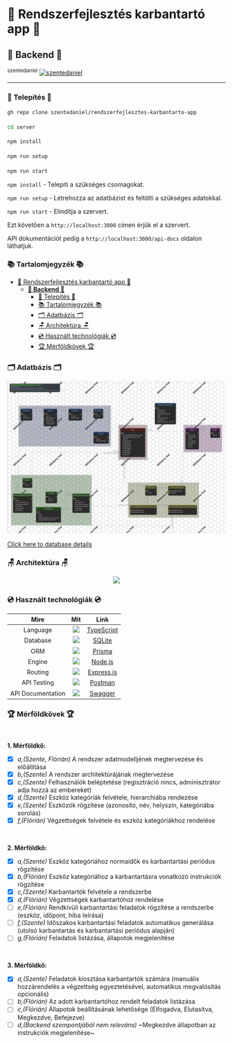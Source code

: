 # 🔧 Rendszerfejlesztés karbantartó app 🔧

## **🗿 Backend 🗿**

<sup>szentedaniel</sup>
[![szentedaniel](https://wakatime.com/badge/github/szentedaniel/rendszerfejlesztes-karbantarto-app.svg)](https://wakatime.com/badge/github/szentedaniel/rendszerfejlesztes-karbantarto-app)

---

### 💾 Telepítés 💾

```bash
gh repo clone szentedaniel/rendszerfejlesztes-karbantarto-app

cd server

npm install

npm run setup

npm run start
```

`npm install` - Telepíti a szükséges csomagokat.

`npm run setup` - Létrehozza az adatbázist és feltölti a szükséges adatokkal.

`npm run start` - Elindítja a szervert.

Ezt követően a `http://localhost:3000` címen érjük el a szervert.

API dokumentációt pedig a `http://localhost:3000/api-docs` oldalon láthatjuk.

### 📚 Tartalomjegyzék 📚

- [🔧 Rendszerfejlesztés karbantartó app 🔧](#-rendszerfejlesztés-karbantartó-app-)
  - [**🗿 Backend 🗿**](#-backend-)
    - [💾 Telepítés 💾](#-telepítés-)
    - [📚 Tartalomjegyzék 📚](#-tartalomjegyzék-)
    - [🗂 Adatbázis 🗂](#-adatbázis-)
    - [🪑 Architektúra 🪑](#-architektúra-)
    - [💿 Használt technológiák 💿](#-használt-technológiák-)
    - [🏆 Mérföldkövek 🏆](#-mérföldkövek-)

### 🗂 Adatbázis 🗂

<!-- ![Database image](/server/docs/Database/db.png) -->
 
![img](/server/docs/Database/db/MainLayout.svg)

[Click here to database details](/server/docs/Database/db.md)

### 🪑 Architektúra 🪑

<p align="center">
  <img src="https://c.tenor.com/mUXqG0h_G70AAAAC/spongebob-patrick-star.gif" width="700">
</p>

### 💿 Használt technológiák 💿

|   Mire    |                                                                                Mit                                                                                 |                 Link                 |
| :--------: | :-------------------------------------------------------------------------------------------------------------------------------------------------------------: | :------------------------------: |
| Language  |  <a href="https://www.typescriptlang.org/"><img width=50px src="https://external-content.duckduckgo.com/iu/?u=https%3A%2F%2Fblog.jeremylikness.com%2Fblog%2F2019-03-05_typescript-for-javascript-developers-by-refactoring-part-1-of-2%2Fimages%2F1.jpeg&f=1&nofb=1"></a>   |  [TypeScript](https://www.typescriptlang.org/)   |
| Database  |  <a href="https://sqlite.org/index.html"><img width=50px src="https://external-content.duckduckgo.com/iu/?u=http%3A%2F%2Fwww.file-extensions.org%2Fimgs%2Fapp-icon%2F128%2F5236%2Fsqlite-icon.png&f=1&nofb=1"></a>   |  [SQLite](https://sqlite.org/index.html)   |
| ORM  |  <a href="https://www.prisma.io/"><img width=50px src="https://external-content.duckduckgo.com/iu/?u=https%3A%2F%2Fzenprospect-production.s3.amazonaws.com%2Fuploads%2Fpictures%2F5ede203691c4ab00012b1f1f%2Fpicture&f=1&nofb=1"></a>   |  [Prisma](https://www.prisma.io/)   |
| Engine  |  <a href="https://nodejs.org/en/"><img width=50px src="https://external-content.duckduckgo.com/iu/?u=https%3A%2F%2F1.bp.blogspot.com%2F-sqAjIvOtpXI%2FXYoCmqOyMwI%2FAAAAAAAAJig%2FCowR8wgEauEs-RXN2IPmLYkC7NHoHuA3gCLcBGAsYHQ%2Fs1600%2Fnode-js-logo.png&f=1&nofb=1"></a>   |  [Node.js](https://nodejs.org/en/)   |
|  Routing  |   <a href="https://expressjs.com/"><img width=50 src="https://external-content.duckduckgo.com/iu/?u=https%3A%2F%2Fhackersandslackers-cdn.storage.googleapis.com%2F2020%2F05%2Fexpress.png&f=1&nofb=1"></a>    | [Express.js](https://expressjs.com/) |
| API Testing |    <a href="https://www.postman.com/"><img width=50px src="https://external-content.duckduckgo.com/iu/?u=https%3A%2F%2Fblog.scottlogic.com%2Fmmcalroy%2Fassets%2FpostmanLogo.png&f=1&nofb=1"></a>     |   [Postman](https://www.postman.com/)   |
| API Documentation |    <a href="https://swagger.io/"><img width=50px src="https://external-content.duckduckgo.com/iu/?u=https%3A%2F%2Fseeklogo.com%2Fimages%2FS%2Fswagger-logo-A49F73BAF4-seeklogo.com.png&f=1&nofb=1"></a>     |   [Swagger](https://swagger.io/)   |

### 🏆 Mérföldkövek 🏆

&nbsp;

**1. Mérföldkő:**

- [x] *a,(Szente, Flórián)* A rendszer adatmodelljének megtervezése és előállítása
- [x] *b,(Szente)* A rendszer architektúrájának megtervezése
- [x] *c,(Szente)* Felhasználók beléptetése (regisztráció nincs, adminisztrátor adja hozzá az
embereket)
- [x] *d,(Szente)* Eszköz kategóriák felvétele, hierarchiába rendezése
- [x] *e,(Szente)* Eszközök rögzítése (azonosító, név, helyszín, kategóriába sorolás)
- [x] *f,(Flórián)* Végzettségek felvétele és eszköz kategóriákhoz rendelése

&nbsp;

**2. Mérföldkő:**

- [x] *a,(Szente)* Eszköz kategóriához normaidők és karbantartási periódus rögzítése
- [x] *b,(Flórián)* Eszköz kategóriához a karbantartásra vonatkozó instrukciók rögzítése
- [x] *c,(Szente)* Karbantartók felvétele a rendszerbe
- [x] *d,(Flórián)* Végzettségek karbantartóhoz rendelése
- [ ] *e,(Flórián)* Rendkívüli karbantartási feladatok rögzítése a rendszerbe (eszköz, időpont,
hiba leírása)
- [ ] *f,(Szente)* Időszakos karbantartási feladatok automatikus generálása (utolsó
karbantartás és karbantartási periódus alapján)
- [ ] *g,(Flórián)* Feladatok listázása, állapotok megjelenítése

&nbsp;

**3. Mérföldkő:**

- [x] *a,(Szente)* Feladatok kiosztása karbantartók számára (manuális hozzárendelés a
végzettség egyeztetésével, automatikus megvalósítás opcionális)
- [ ] *b,(Flórián)* Az adott karbantartóhoz rendelt feladatok listázása
- [ ] *c,(Flórián)* Állapotok beállításának lehetősége (Elfogadva, Elutasítva, Megkezdve,
Befejezve)
- [ ] *d,(Backend szempontjából nem releváns)* ~Megkezdve állapotban az instrukciók megjelenítése~
